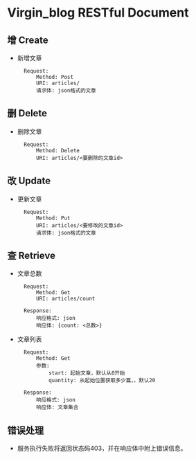 # Virgin_blog RESTful Document
## 增 Create
- 新增文章
        
        Request:
            Method: Post
            URI: articles/
            请求体: json格式的文章

## 删 Delete
- 删除文章
        
        Request: 
            Method: Delete
            URI: articles/<要删除的文章id>

## 改 Update
- 更新文章

        Request:
            Method: Put
            URI: articles/<要修改的文章id>
            请求体: json格式的文章

## 查 Retrieve
- 文章总数
        
        Request:
            Method: Get
            URI: articles/count

        Response:
            响应格式: json
            响应体: {count: <总数>}

- 文章列表
        
        Request:
            Method: Get
            参数:
                start: 起始文章，默认从0开始
                quantity: 从起始位置获取多少篇，，默认20

        Response:
            响应格式: json
            响应体: 文章集合

## 错误处理
- 服务执行失败将返回状态码403，并在响应体中附上错误信息。